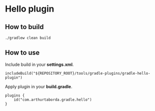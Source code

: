 # Hello plugin

## How to build

```
./gradlew clean build
```

## How to use

Include build in your **settings.xml**.

```
includeBuild("${REPOSITORY_ROOT}/tools/gradle-plugins/gradle-hello-plugin")
```

Apply plugin in your **build.gradle**.

```
plugins {
    id("com.arthurtaborda.gradle.hello")
}
```
